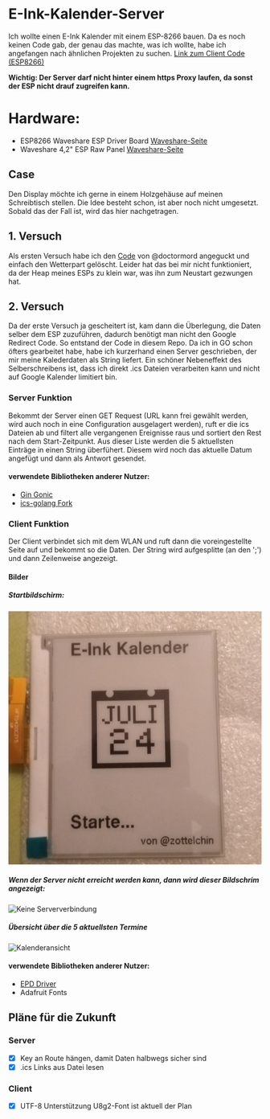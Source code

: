 # E-Ink-Kalender-Server
Ich wollte einen E-Ink Kalender mit einem ESP-8266 bauen. Da es noch keinen Code gab, der genau das machte, was ich wollte, habe ich angefangen nach ähnlichen Projekten zu suchen.
[Link zum Client Code (ESP8266)](https://github.com/zottelchin/E-Ink-Kalender-Client)

**Wichtig: Der Server darf nicht hinter einem https Proxy laufen, da sonst der ESP nicht drauf zugreifen kann.**

# Hardware:
- ESP8266 Waveshare ESP Driver Board [Waveshare-Seite](https://www.waveshare.com/wiki/E-Paper_ESP8266_Driver_Board)
- Waveshare 4,2" ESP Raw Panel [Waveshare-Seite](https://www.waveshare.com/wiki/4.2inch_e-Paper_Module)
## Case
Den Display möchte ich gerne in einem Holzgehäuse auf meinen Schreibtisch stellen. Die Idee besteht schon, ist aber noch nicht umgesetzt. Sobald das der Fall ist, wird das hier nachgetragen.

## 1. Versuch
Als ersten Versuch habe ich den [Code](https://github.com/doctormord/ESP8266_EPD_Weather_Google_Calendar) von @doctormord angeguckt und einfach den Wetterpart gelöscht. Leider hat das bei mir nicht funktioniert, da der Heap meines ESPs zu klein war, was ihn zum Neustart gezwungen hat.

## 2. Versuch
Da der erste Versuch ja gescheitert ist, kam dann die Überlegung, die Daten selber dem ESP zuzuführen, dadurch benötigt man nicht den Google Redirect Code. So entstand der Code in diesem Repo. Da ich in GO schon öfters gearbeitet habe, habe ich kurzerhand einen Server geschrieben, der mir meine Kalederdaten als String liefert.
Ein schöner Nebeneffekt des Selberschreibens ist, dass ich direkt .ics Dateien verarbeiten kann und nicht auf Google Kalender limitiert bin. 
### Server Funktion
Bekommt der Server einen GET Request (URL kann frei gewählt werden, wird auch noch in eine Configuration ausgelagert werden), ruft er die ics Dateien ab und filtert alle vergangenen Ereignisse raus und sortiert den Rest nach dem Start-Zeitpunkt. Aus dieser Liste werden die 5 aktuellsten Einträge in einen String überfühert. Diesem wird noch das aktuelle Datum angefügt und dann als Antwort gesendet.
#### verwendete Bibliotheken anderer Nutzer:
- [Gin Gonic](https://github.com/gin-gonic/gin)
- [ics-golang Fork](https://github.com/rjhorniii/ics-golang/tree/ical2org)
### Client Funktion
Der Client verbindet sich mit dem WLAN und ruft dann die voreingestellte Seite auf und bekommt so die Daten. Der String wird aufgesplitte (an den ';') und dann Zeilenweise angezeigt.
#### Bilder 
##### Startbildschirm:
![Startbildschirm](/Bilder/IMG_20181118_220549.jpg)
##### Wenn der Server nicht erreicht werden kann, dann wird dieser Bildschrim angezeigt:
![Keine Serververbindung](/Bilder/IMG_20181118_221312.jpg)
##### Übersicht über die 5 aktuellsten Termine
![Kalenderansicht](/Bilder/IMG_20181118_220928.jpg)
#### verwendete Bibliotheken anderer Nutzer:
- [EPD Driver](https://github.com/ZinggJM/GxEPD)
- Adafruit Fonts
## Pläne für die Zukunft
### Server
- [x] Key an Route hängen, damit Daten halbwegs sicher sind
- [x] .ics Links aus Datei lesen
### Client
- [x] UTF-8 Unterstützung U8g2-Font ist aktuell der Plan 
